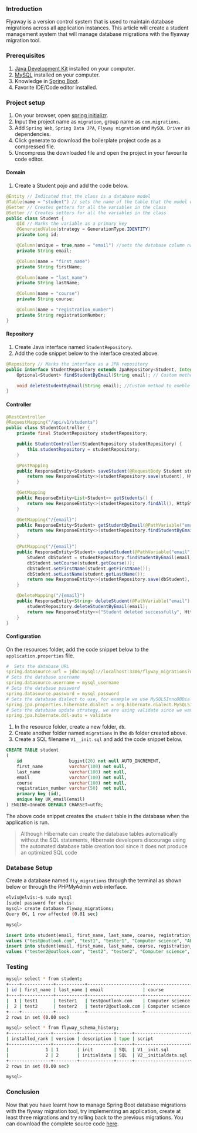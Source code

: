 ### Introduction
Flyaway is a version control system that is used to maintain database migrations across all application instances. This article will create a student management system that will manage database migrations with the flyaway migration tool. 

### Prerequisites
1. [Java Development Kit]() installed on your computer.
2. [MySQL]() installed on your computer.
3. Knowledge in [Spring Boot]().
4. Favorite IDE/Code editor installed.
   
### Project setup
1. On your browser, open [spring initializr](https://start.spring.io/).
2. Input the project name as `migration`, group name as `com.migrations`.
3. Add `Spring Web`, `Spring Data JPA`, `Flyway migration` and `MySQL Driver` as dependencies.
4. Click generate to download the boilerplate project code as a compressed file.
5. Uncompress the downloaded file and open the project in your favourite code editor.
   
#### Domain
1. Create a Student pojo and add the code below.
```java
@Entity // Indicated that the class is a database model
@Table(name = "student") // sets the name of the table that the model with mapped to
@Getter // Creates getters for all the variables in the class
@Setter // Creates setters for all the variables in the class
public class Student {
    @Id // Marks the variable as a primary key 
    @GeneratedValue(strategy = GenerationType.IDENTITY)
    private Long id;

    @Column(unique = true,name = "email") //sets the database column name and sets it to unique
    private String email;

    @Column(name = "first_name")
    private String firstName;

    @Column(name = "last_name")
    private String lastName;

    @Column(name = "course")
    private String course;

    @Column(name = "registration_number")
    private String registrationNumber;
}

```

#### Repository
1. Create Java interface named `StudentRepository`.
2. Add the code snippet below to the interface created above.
```java
@Repository // Marks the interface as a JPA repository
public interface StudentRepository extends JpaRepository<Student, Integer> {
    Optional<Student> findStudentByEmail(String email); // Custom method to enable quering a student by email address

    void deleteStudentByEmail(String email); //Custom method to eneble deletion of a student by email address
}

```

#### Controller
```java
@RestController
@RequestMapping("/api/v1/students")
public class StudentController {
    private final StudentRepository studentRepository;

    public StudentController(StudentRepository studentRepository) {
        this.studentRepository = studentRepository;
    }

    @PostMapping
    public ResponseEntity<Student> saveStudent(@RequestBody Student student) {
        return new ResponseEntity<>(studentRepository.save(student), HttpStatus.CREATED);
    }

    @GetMapping
    public ResponseEntity<List<Student>> getStudents() {
        return new ResponseEntity<>(studentRepository.findAll(), HttpStatus.OK);
    }

    @GetMapping("/{email}")
    public ResponseEntity<Student> getStudentByEmail(@PathVariable("email") String email) {
        return new ResponseEntity<>(studentRepository.findStudentByEmail(email).orElseThrow(IllegalStateException::new), HttpStatus.OK);
    }

    @PutMapping("/{email}")
    public ResponseEntity<Student> updateStudent(@PathVariable("email") String email, @RequestBody Student student) {
        Student dbStudent = studentRepository.findStudentByEmail(email).orElseThrow(IllegalAccessError::new);
        dbStudent.setCourse(student.getCourse());
        dbStudent.setFirstName(student.getFirstName());
        dbStudent.setLastName(student.getLastName());
        return new ResponseEntity<>(studentRepository.save(dbStudent), HttpStatus.OK);
    }

    @DeleteMapping("/{email}")
    public ResponseEntity<String> deleteStudent(@PathVariable("email") String email) {
        studentRepository.deleteStudentByEmail(email);
        return new ResponseEntity<>("Student deleted successfully", HttpStatus.NO_CONTENT);
    }
}

```
#### Configuration
On the resources folder, add the code snippet below to the `application.properties` file. 
```yaml
#  Sets the database URL
spring.datasource.url = jdbc:mysql://localhost:3306/flyway_migrations?useSSL=false
# Sets the database username
spring.datasource.username = mysql_username
# Sets the database password
spring.datasource.password = mysql_password
# Sets the database dialect to use, for example we use MySQL5InnoDBDialect since we are using MySQL
spring.jpa.properties.hibernate.dialect = org.hibernate.dialect.MySQL5InnoDBDialect
# Sets the database update strategy, we are using validate since we want to validate if the update is correct the changes made to database
spring.jpa.hibernate.ddl-auto = validate

```
1. In the resource folder, create a new folder, `db`.
2. Create another folder named `migrations` in the `db` folder created above.
3. Create a SQL filename `V1__init.sql` and add the code snippet below.
   
```sql
CREATE TABLE student
(
    id                  bigint(20) not null AUTO_INCREMENT,
    first_name          varchar(100) not null,
    last_name           varchar(100) not null,
    email               varchar(100) not null,
    course              varchar(100) not null,
    registration_number varchar(50)  not null,
    primary key (id),
    unique key UK_email(email)
) ENGINE=InnoDB DEFAULT CHARSET=utf8;
```
The above code snippet creates the `student` table in the database when the application is run. 

> Although Hibernate can create the database tables automatically without the SQL statements, Hibernate developers discourage using the automated database table creation tool since it does not produce an optimized SQL code

### Database Setup
Create a database named `fly_migrations` through the terminal as shown below or through the PHPMyAdmin web interface.

```bash
elvis@elvis:~$ sudo mysql
[sudo] password for elvis: 
mysql> create database flyway_migrations;
Query OK, 1 row affected (0.01 sec)

mysql> 
```

```sql
insert into student(email, first_name, last_name, course, registration_number)
values ("test@outlook.com", "test1", "tester1", "Computer science", "ABA1112");
insert into student(email, first_name, last_name, course, registration_number)
values ("tester2@outlook.com", "test2", "tester2", "Computer science", "ABA7712");

```
### Testing
```bash
mysql> select * from student;
+----+------------+-----------+---------------------+------------------+---------------------+
| id | first_name | last_name | email               | course           | registration_number |
+----+------------+-----------+---------------------+------------------+---------------------+
|  1 | test1      | tester1   | test@outlook.com    | Computer science | ABA1112             |
|  2 | test2      | tester2   | tester2@outlook.com | Computer science | ABA7712             |
+----+------------+-----------+---------------------+------------------+---------------------+
2 rows in set (0.00 sec)
```

```bash
mysql> select * from flyway_schema_history;
+----------------+---------+-------------+------+---------------------+------------+--------------+---------------------+----------------+---------+
| installed_rank | version | description | type | script              | checksum   | installed_by | installed_on        | execution_time | success |
+----------------+---------+-------------+------+---------------------+------------+--------------+---------------------+----------------+---------+
|              1 | 1       | init        | SQL  | V1__init.sql        |  571144569 | elvis        | 2021-10-09 21:45:31 |             25 |       1 |
|              2 | 2       | initialdata | SQL  | V2__initialdata.sql | -686915055 | elvis        | 2021-10-09 22:02:12 |              5 |       1 |
+----------------+---------+-------------+------+---------------------+------------+--------------+---------------------+----------------+---------+
2 rows in set (0.00 sec)

mysql> 

```

### Conclusion
Now that you have learnt how to manage Spring Boot database migrations with the flyway migration tool, try implementing an application, create at least three migrations and try rolling back to the previous migrations. You can download the complete source code [here]().
